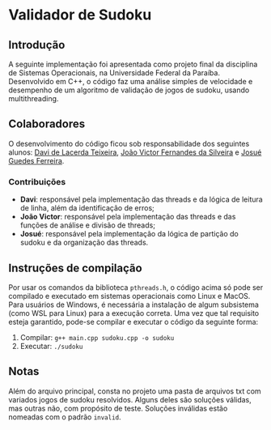 # Validador de Sudoku

## Introdução
A seguinte implementação foi apresentada como projeto final da disciplina de Sistemas Operacionais, na Universidade Federal da Paraíba. Desenvolvido em C++, o código faz uma análise simples de velocidade e desempenho de um algoritmo de validação de jogos de sudoku, usando multithreading.

## Colaboradores
O desenvolvimento do código ficou sob responsabilidade dos seguintes alunos: [Davi de Lacerda Teixeira](https://github.com/DavideLacerdaT), [João Victor Fernandes da Silveira](https://github.com/oiotave) e [Josué Guedes Ferreira](https://github.com/JosueGuedes).

### Contribuições
* **Davi**: responsável pela implementação das threads e da lógica de leitura de linha, além da identificação de erros;
* **João Victor**: responsável pela implementação das threads e das funções de análise e divisão de threads;
* **Josué**: responsável pela implementação da lógica de partição do sudoku e da organização das threads.

## Instruções de compilação
Por usar os comandos da biblioteca ```pthreads.h```, o código acima só pode ser compilado e executado em sistemas operacionais como Linux e MacOS. Para usuários de Windows, é necessária a instalação de algum subsistema (como WSL para Linux) para a execução correta. Uma vez que tal requisito esteja garantido, pode-se compilar e executar o código da seguinte forma:
1. Compilar: ```g++ main.cpp sudoku.cpp -o sudoku```
2. Executar: ```./sudoku```

## Notas
Além do arquivo principal, consta no projeto uma pasta de arquivos txt com variados jogos de sudoku resolvidos. Alguns deles são soluções válidas, mas outras não, com propósito de teste. Soluções inválidas estão nomeadas com o padrão ```invalid```.
